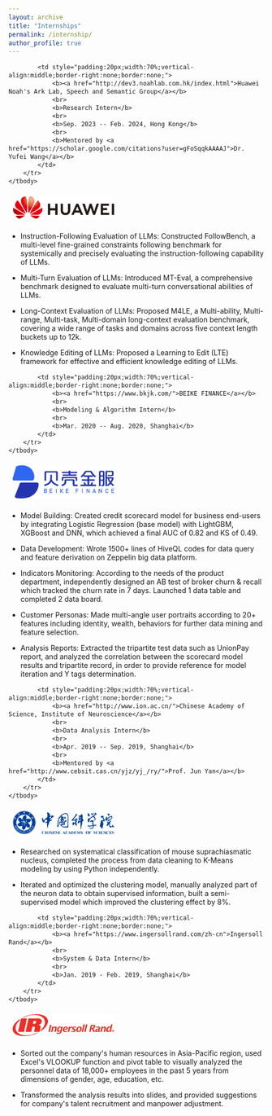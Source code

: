 ```yaml
---
layout: archive
title: "Internships"
permalink: /internship/
author_profile: true
---
```


<table style="width:100%;border:0px;border-spacing:0px;border-collapse:separate;margin-right:0;margin-left:0;font-size:1.0em;">
    <tbody>
        <tr>
            <td style="padding:8px;width:30%;vertical-align:middle;border:none;"> 
                <img src="https://github.com/YJiangcm/YJiangcm.github.io/raw/master/images/huawei_logo.png" width="200">
            </td>
            
            <td style="padding:20px;width:70%;vertical-align:middle;border-right:none;border:none;">
                <b><a href="http://dev3.noahlab.com.hk/index.html">Huawei Noah's Ark Lab, Speech and Semantic Group</a></b>
                <br>
                <b>Research Intern</b>
                <br>
                <b>Sep. 2023 -- Feb. 2024, Hong Kong</b>
                <br>
                <b>Mentored by <a href="https://scholar.google.com/citations?user=gFoSqqkAAAAJ">Dr. Yufei Wang</a></b>
            </td>            
        </tr>
    </tbody>
</table>


<!--
## **Research Intern**
_**([Huawei Noah's Ark Lab, Speech and Semantic Group](http://dev3.noahlab.com.hk/index.html), Hong Kong, Sep. 2023 - Feb. 2024)**_
_**, mentored by [Dr. Yufei Wang](https://scholar.google.com/citations?user=gFoSqqkAAAAJ)**_
-->

* Instruction-Following Evaluation of LLMs: Constructed FollowBench, a multi-level fine-grained constraints following benchmark for systemically and precisely evaluating the instruction-following capability of LLMs.

* Multi-Turn Evaluation of LLMs: Introduced MT-Eval, a comprehensive benchmark designed to evaluate multi-turn conversational abilities of LLMs.

* Long-Context Evaluation of LLMs: Proposed M4LE, a Multi-ability, Multi-range, Multi-task, Multi-domain long-context evaluation benchmark, covering a wide range of tasks and domains across five context length buckets up to 12k.

* Knowledge Editing of LLMs: Proposed a Learning to Edit (LTE) framework for effective and efficient knowledge editing of LLMs.




<table style="width:100%;border:0px;border-spacing:0px;border-collapse:separate;margin-right:0;margin-left:0;font-size:1.0em;">
    <tbody>
        <tr>
            <td style="padding:8px;width:30%;vertical-align:middle;border:none;"> 
                <img src="https://github.com/YJiangcm/YJiangcm.github.io/raw/master/images/beike_logo.png" width="200">
            </td>
            
            <td style="padding:20px;width:70%;vertical-align:middle;border-right:none;border:none;">
                <b><a href="https://www.bkjk.com/">BEIKE FINANCE</a></b>
                <br>
                <b>Modeling & Algorithm Intern</b>
                <br>
                <b>Mar. 2020 -- Aug. 2020, Shanghai</b>
            </td>            
        </tr>
    </tbody>
</table>

<!--
## **Modeling & Algorithm Intern**
_**([BEIKE FINANCE](https://www.bkjk.com/), Shanghai, Mar. 2020 - Aug. 2020)**_
-->

* Model Building: Created credit scorecard model for business end-users by integrating Logistic Regression (base model) with LightGBM, XGBoost and DNN, which achieved a final AUC of 0.82 and KS of 0.49.

* Data Development: Wrote 1500+ lines of HiveQL codes for data query and feature derivation on Zeppelin big data platform.

* Indicators Monitoring: According to the needs of the product department, independently designed an AB test of broker churn & recall which tracked the churn rate in 7 days. Launched 1 data table and completed 2 data board.

* Customer Personas: Made multi-angle user portraits according to 20+ features including identity, wealth, behaviors for further data mining and feature selection.

* Analysis Reports: Extracted the tripartite test data such as UnionPay report, and analyzed the correlation between the scorecard model results and tripartite record, in order to provide reference for model iteration and Y tags determination.




<table style="width:100%;border:0px;border-spacing:0px;border-collapse:separate;margin-right:0;margin-left:0;font-size:1.0em;">
    <tbody>
        <tr>
            <td style="padding:8px;width:30%;vertical-align:middle;border:none;"> 
                <img src="https://github.com/YJiangcm/YJiangcm.github.io/raw/master/images/cas_logo.png" width="200">
            </td>
            
            <td style="padding:20px;width:70%;vertical-align:middle;border-right:none;border:none;">
                <b><a href="http://www.ion.ac.cn/">Chinese Academy of Science, Institute of Neuroscience</a></b>
                <br>
                <b>Data Analysis Intern</b>
                <br>
                <b>Apr. 2019 -- Sep. 2019, Shanghai</b>
                <br>
                <b>Mentored by <a href="http://www.cebsit.cas.cn/yjz/yj_/ry/">Prof. Jun Yan</a></b>
            </td>            
        </tr>
    </tbody>
</table>

<!--
## **Data Analysis Intern**
_**([Chinese Academy of Science, Institute of Neuroscience](http://www.ion.ac.cn/), Shanghai, Apr. 2019 - Sep. 2019)**_
_**, mentored by [Prof. Jun Yan](http://www.cebsit.cas.cn/yjz/yj_/ry/)**_
-->

* Researched on systematical classification of mouse suprachiasmatic nucleus, completed the process from data cleaning to K-Means modeling by using Python independently.

* Iterated and optimized the clustering model, manually analyzed part of the neuron data to obtain supervised information, built a semi-supervised model which improved the clustering effect by 8%.






<table style="width:100%;border:0px;border-spacing:0px;border-collapse:separate;margin-right:0;margin-left:0;font-size:1.0em;">
    <tbody>
        <tr>
            <td style="padding:8px;width:30%;vertical-align:middle;border:none;"> 
                <img src="https://github.com/YJiangcm/YJiangcm.github.io/raw/master/images/ir_logo.png" width="200">
            </td>
            
            <td style="padding:20px;width:70%;vertical-align:middle;border-right:none;border:none;">
                <b><a href="https://www.ingersollrand.com/zh-cn">Ingersoll Rand</a></b>
                <br>
                <b>System & Data Intern</b>
                <br>
                <b>Jan. 2019 - Feb. 2019, Shanghai</b>
            </td>            
        </tr>
    </tbody>
</table>

<!--
## **System & Data Intern**
_**([Ingersoll Rand](https://www.ingersollrand.com/zh-cn), Shanghai, Jan. 2019 - Feb. 2019)**_
-->

* Sorted out the company's human resources in Asia-Pacific region, used Excel's VLOOKUP function and pivot table to visually analyzed the personnel data of 18,000+ employees in the past 5 years from dimensions of gender, age, education, etc.

* Transformed the analysis results into slides, and provided suggestions for company's talent recruitment and manpower adjustment.

